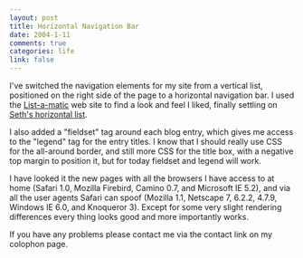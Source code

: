 ```yaml
--- 
layout: post
title: Horizontal Navigation Bar
date: 2004-1-11
comments: true
categories: life
link: false
---
```

I've switched the navigation elements for my site from a vertical list, positioned on the right side of the page to a horizontal navigation bar. I used the <a href="http://css.maxdesign.com.au/listamatic/" title="List-a-matic">List-a-matic</a> web site to find a look and feel I liked, finally settling on <a href="http://css.maxdesign.com.au/listamatic/horizontal19.htm" title="Seth's horizontal list">Seth's horizontal list</a>.

I also added a "fieldset" tag around each blog entry, which gives me access to the "legend" tag for the entry titles. I know that I should really use CSS for the all-around border, and still more CSS for the title box, with a negative top margin to position it, but for today fieldset and legend will work.

I have looked it the new pages with all the browsers I have access to at home (Safari 1.0, Mozilla Firebird, Camino 0.7, and Microsoft IE 5.2), and via all the user agents Safari can spoof (Mozilla 1.1, Netscape 7, 6.2.2, 4.7.9, Windows IE 6.0, and Knoqueror 3). Except for some very slight rendering differences every thing looks good and more importantly works.

If you have any problems please contact me via the contact link on my colophon page.
